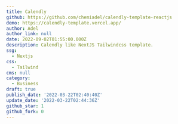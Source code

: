 ```yaml
---
title: Calendly
github: https://github.com/chemiadel/calendly-template-reactjs
demo: https://calendly-template.vercel.app/
author: Adel
author_link: null
date: 2022-09-02T01:55:00.000Z
description: Calendly like NextJS Tailwindcss template.
ssg:
  - Nextjs
css:
  - Tailwind
cms: null
category:
  - Business
draft: true
publish_date: '2022-03-22T02:40:40Z'
update_date: '2022-03-22T02:44:36Z'
github_star: 1
github_fork: 0
---
```


